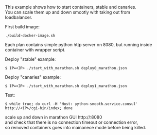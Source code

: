 This example shows how to start containers, stable and canaries.  
You can scale them up and down smootly with taking out from loadbalancer.

First build image:
```
./build-docker-image.sh
```
Each plan contains simple python http server on 8080,
but running inside container with wrapper script.

Deploy "stable" example:
```
$ IP=<IP> ./start_with_marathon.sh deploy0_marathon.json
```

Deploy  "canaries" example:
```
$ IP=<IP> ./start_with_marathon.sh deploy1_marathon.json
```

Test:
```
$ while true; do curl -H 'Host: python-smooth.service.consul' http://<IP>/cgi-bin/index; done
```

scale up and down in marathon GUI http://<IP>:8080  
and check that there is no connection timeout or connection error,  
so removed containers goes into mainanece mode before being killed.
